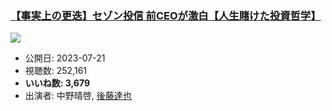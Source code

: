 ### [【事実上の更迭】セゾン投信 前CEOが激白【人生賭けた投資哲学】](https://www.youtube.com/watch?v=aqIVDS2tpuE)
[![](https://img.youtube.com/vi/aqIVDS2tpuE/sddefault.jpg)](https://www.youtube.com/watch?v=aqIVDS2tpuE)
-   公開日: 2023-07-21
-   視聴数: 252,161
-   **いいね数: 3,679**
-   出演者: 中野晴啓, [後藤達也](/rehacq_fan/people/後藤達也 "wikilink")
